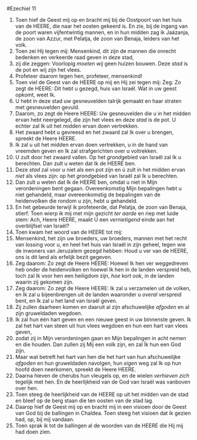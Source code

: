 #Ezechiel 11
1. Toen hief de Geest mij op en bracht mij bij de Oostpoort van het huis van de HEERE, die naar het oosten gekeerd is. En zie, bij de ingang van de poort waren vijfentwintig mannen, en in hun midden zag ik Jaäzanja, de zoon van Azzur, met Pelatja, de zoon van Benaja, leiders van het volk.
2. Toen zei Hij tegen mij: Mensenkind, dit zijn de mannen die onrecht bedenken en verkeerde raad geven in deze stad,
3. zij die zeggen: Voorlopig *moeten wij* geen huizen bouwen. Deze *stad* is de pot en wij zijn het vlees.
4. Profeteer daarom tegen hen, profeteer, mensenkind!
5. Toen viel de Geest van de HEERE op mij en Hij zei tegen mij: Zeg: Zo zegt de HEERE: Dit hebt u gezegd, huis van Israël. Wat in uw geest opkomt, weet Ik.
6. U hebt in deze stad uw gesneuvelden talrijk gemaakt en haar straten met gesneuvelden gevuld.
7. Daarom, zo zegt de Heere HEERE: Uw gesneuvelden die u in het midden ervan hebt neergelegd, die zijn het vlees en deze *stad* is de pot. U echter zal Ik uit het midden ervan doen vertrekken.
8. Het zwaard hebt u gevreesd en het zwaard zal Ik over u brengen, spreekt de Heere HEERE.
9. Ik zal u uit het midden ervan doen vertrekken, u in de hand van vreemden geven en Ik zal strafgerichten over u voltrekken.
10. U zult door het zwaard vallen. Op het *grond*gebied van Israël zal Ik u berechten. Dan zult u weten dat Ik de HEERE ben.
11. Deze *stad* zal voor u niet als een pot zijn en ú zult in het midden ervan *niet* als vlees zijn: op het *grond*gebied van Israël zal Ik u berechten.
12. Dan zult u weten dat Ik de HEERE ben, omdat u niet in Mijn verordeningen bent gegaan. Overeenkomstig Mijn bepalingen hebt u niet gehandeld, maar overeenkomstig de bepalingen van de heidenvolken die rondom u zijn, hebt u gehandeld.
13. En het gebeurde terwijl ik profeteerde, dat Pelatja, de zoon van Benaja, stierf. Toen wierp ik mij met mijn gezicht *ter aarde* en riep met luide stem: Ach, Heere HEERE, maakt U een *vernietigend* einde aan het overblijfsel van Israël?
14. Toen kwam het woord van de HEERE tot mij:
15. Mensenkind, het zijn uw broeders, uw broeders, mannen met het recht van lossing voor u, en heel het huis van Israël in zijn geheel, tegen wie de inwoners van Jeruzalem gezegd hebben: Houd u ver van de HEERE, ons is dit land als erfelijk bezit gegeven.
16. Zeg daarom: Zo zegt de Heere HEERE: Hoewel Ik hen ver weggedreven heb onder de heidenvolken en hoewel Ik hen in de landen verspreid heb, toch zal Ik voor hen een heiligdom zijn, *hoe* kort *ook*, in de landen waarin zij gekomen zijn.
17. Zeg daarom: Zo zegt de Heere HEERE: Ik zal u verzamelen uit de volken, en Ik zal u bijeenbrengen uit de landen waaronder u *overal* verspreid bent, en Ik zal u het land van Israël geven.
18. Zij zullen daarheen komen en daaruit al zijn afschuwelijke *afgoden* en al zijn gruweldaden wegdoen.
19. Ik zal hun één hart geven en een nieuwe geest in uw binnenste geven. Ik zal het hart van steen uit hun vlees wegdoen en hun een hart van vlees geven,
20. zodat zij in Mijn verordeningen gaan en Mijn bepalingen in acht nemen en die houden. Dan zullen zij Mij een volk zijn, en zal Ík hun een God zijn.
21. Maar wat betreft het hart van hen die het hart van hun afschuwelijke *afgoden* en hun gruweldaden navolgen, hun *eigen* weg zal Ik op hun hoofd doen neerkomen, spreekt de Heere HEERE.
22. Daarna hieven de cherubs hun vleugels op, en de wielen *verhieven zich* tegelijk met hen. En de heerlijkheid van de God van Israël was vanboven over hen.
23. Toen steeg de heerlijkheid van de HEERE op uit het midden van de stad en bleef op de berg staan die ten oosten van de stad lag.
24. Daarop hief de Geest mij op en bracht mij in een visioen door de Geest van God bij de ballingen in Chaldea. Toen steeg het visioen dat ik gezien had, op, bij mij vandaan.
25. Toen sprak ik tot de ballingen al de woorden van de HEERE die Hij mij had doen zien.
